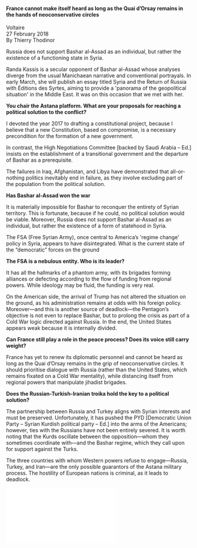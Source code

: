 <h4>France cannot make itself heard as long as the Quai d’Orsay remains in the hands of neoconservative circles</h4>

Voltaire  
27 February 2018  
By Thierry Thodinor  

Russia does not support Bashar al-Assad as an individual, but rather the existence of a functioning state in Syria.

Randa Kassis is a secular opponent of Bashar al-Assad whose analyses diverge from the usual Manichaean narrative and conventional portrayals. In early March, she will publish an essay titled Syria and the Return of Russia with Éditions des Syrtes, aiming to provide a 'panorama of the geopolitical situation' in the Middle East. It was on this occasion that we met with her.

<b>You chair the Astana platform. What are your proposals for reaching a political solution to the conflict?</b>

I devoted the year 2017 to drafting a constitutional project, because I believe that a new Constitution, based on compromise, is a necessary precondition for the formation of a new government.

In contrast, the High Negotiations Committee \[backed by Saudi Arabia – Ed.\] insists on the establishment of a transitional government and the departure of Bashar as a prerequisite.

The failures in Iraq, Afghanistan, and Libya have demonstrated that all-or-nothing politics inevitably end in failure, as they involve excluding part of the population from the political solution.

<b>Has Bashar al-Assad won the war</b>

It is materially impossible for Bashar to reconquer the entirety of Syrian territory. This is fortunate, because if he could, no political solution would be viable. Moreover, Russia does not support Bashar al-Assad as an individual, but rather the existence of a form of statehood in Syria.

The FSA (Free Syrian Army), once central to America’s 'regime change' policy in Syria, appears to have disintegrated. What is the current state of the “democratic” forces on the ground

<b>The FSA is a nebulous entity. Who is its leader?</b>

It has all the hallmarks of a phantom army, with its brigades forming alliances or defecting according to the flow of funding from regional powers. While ideology may be fluid, the funding is very real.

On the American side, the arrival of Trump has not altered the situation on the ground, as his administration remains at odds with his foreign policy. Moreover—and this is another source of deadlock—the Pentagon’s objective is not even to replace Bashar, but to prolong the crisis as part of a Cold War logic directed against Russia. In the end, the United States appears weak because it is internally divided.

<b>Can France still play a role in the peace process? Does its voice still carry weight?</b>

France has yet to renew its diplomatic personnel and cannot be heard as long as the Quai d’Orsay remains in the grip of neoconservative circles. It should prioritise dialogue with Russia (rather than the United States, which remains fixated on a Cold War mentality), while distancing itself from regional powers that manipulate jihadist brigades.

<b>Does the Russian-Turkish-Iranian troika hold the key to a political solution?</b>

The partnership between Russia and Turkey aligns with Syrian interests and must be preserved. Unfortunately, it has pushed the PYD \[Democratic Union Party – Syrian Kurdish political party – Ed.\] into the arms of the Americans; however, ties with the Russians have not been entirely severed. It is worth noting that the Kurds oscillate between the opposition—whom they sometimes coordinate with—and the Bashar regime, which they call upon for support against the Turks.

The three countries with whom Western powers refuse to engage—Russia, Turkey, and Iran—are the only possible guarantors of the Astana military process. The hostility of European nations is criminal, as it leads to deadlock.

![](34-Voltaire.pdf)
<p></p>
